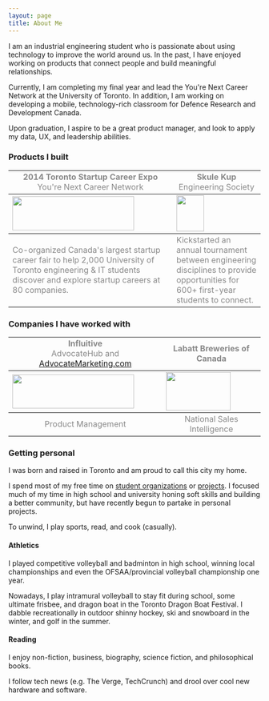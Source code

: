 ```yaml
---
layout: page
title: About Me
---
```


I am an industrial engineering student who is passionate about using technology to improve the world around us. In the past, I have enjoyed working on products that connect people and build meaningful relationships.

Currently, I am completing my final year and lead the You're Next Career Network at the University of Toronto. In addition, I am working on developing a mobile, technology-rich classroom for Defence Research and Development Canada.

Upon graduation, I aspire to be a great product manager, and look to apply my data, UX, and leadership abilities.

### Products I built
<table>
<tbody>
<tr>
	<td style="text-align: center;"><span style="color: #888888;"><strong>2014 Toronto Startup Career Expo</strong><br>
	You're Next Career Network</span>
	</td>
	<td style="text-align: center;"><span style="color: #888888;"><strong>Skule Kup</strong>
	<br>Engineering Society</span>
	</td>
</tr>
</tbody>
<tbody>
	<tr>
		<td>
		<a href="http://yourenext.ca"><img class="center-img" alt="" src="https://lh3.googleusercontent.com/-xPjutwLRgfA/U_FtP6JwLlI/AAAAAAAAITU/VTVyZxeuRHk/w940-h268-no/YNCN.png" width="243" height="68" /></a>
		</td>
		<td>
		<a href="http://skule.ca"><img class="center-img" alt="" src="https://lh6.googleusercontent.com/-hGK_sqzBlno/U_Ft7g-w04I/AAAAAAAAITk/FnvncuxJRhA/w491-h645-no/engsoc.png" width="55" height="72" /></a>
		</td>
	</tr>
</tbody>
<tbody>
	<tr>
		<td style="text-align: left;"><span style="color: #888888;">Co-organized Canada's largest startup career fair to help 2,000 University of Toronto engineering &amp; IT students discover and explore startup careers at 80 companies.</span>
		</td>
		<td style="text-align: left;"><span style="color: #888888;">Kickstarted an annual tournament between engineering disciplines to provide opportunities for 600+ first-year students to connect.</span>
		</td>
	</tr>
</tbody>
</table>

### Companies I have worked with
<table>
<tbody>
	<tr>
		<td style="text-align: center;"><span style="color: #888888;"><strong>Influitive</strong>
		<br>AdvocateHub and <a href="http://advocatemarketing.com">AdvocateMarketing.com</a></span></td>
		<td style="text-align: center;"><span style="color: #888888;"><strong>Labatt Breweries of Canada</strong></span></td>
	</tr>
</tbody>
<tbody>
	<tr>
		<td>
		<a href="http://influitive.com"><img class="center-img" alt="" src="https://lh6.googleusercontent.com/-WVsVOitm96g/U_FoYeieXaI/AAAAAAAAITA/YACYyGWDM5g/w724-h201-no/influitive.png" width="243" height="68" /></a>
		</td>
		<td>
		<a href="http://www.labatt.com/?language=en"><img class="center-img" alt="" src="https://lh5.googleusercontent.com/-1qfBZ1AmSLQ/U_FyfCGh_aI/AAAAAAAAITw/pzxXFpNWfvE/w197-h116-no/labatt.jpg" width="129" height="77" /></a>
		</td>
	</tr>
</tbody>
<tbody>
	<tr>
		<td style="text-align: center;"><span style="color: #888888;">Product Management</span></td>
		<td style="text-align: center;"><span style="color: #888888;">National Sales Intelligence</span></td>
	</tr>
</tbody>
</table>

### Getting personal

I was born and raised in Toronto and am proud to call this city my home.

I spend most of my free time on [student organizations](http://gordontang.ca/cv/) or [projects](http://gordontang.ca/projects/). I focused much of my time in high school and university honing soft skills and building a better community, but have recently begun to partake in personal projects.

To unwind, I play sports, read, and cook (casually).

#### Athletics

I played competitive volleyball and badminton in high school, winning local championships and even the OFSAA/provincial volleyball championship one year.

Nowadays, I play intramural volleyball to stay fit during school, some ultimate frisbee, and dragon boat in the Toronto Dragon Boat Festival. I dabble recreationally in outdoor shinny hockey, ski and snowboard in the winter, and golf in the summer.

#### Reading

I enjoy non-fiction, business, biography, science fiction, and philosophical books.

I follow tech news (e.g. The Verge, TechCrunch) and drool over cool new hardware and software.